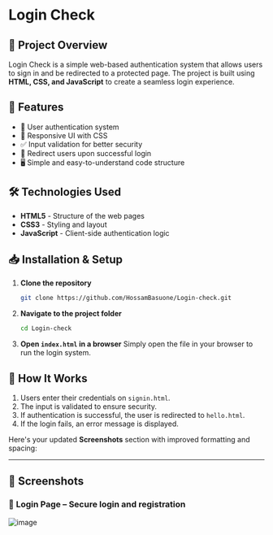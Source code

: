 # Login Check

## 📌 Project Overview
Login Check is a simple web-based authentication system that allows users to sign in and be redirected to a protected page. The project is built using **HTML, CSS, and JavaScript** to create a seamless login experience.

## 🚀 Features
- 🔑 User authentication system
- 🎨 Responsive UI with CSS
- ✅ Input validation for better security
- 🔄 Redirect users upon successful login
- 🖥️ Simple and easy-to-understand code structure

## 🛠 Technologies Used
- **HTML5** - Structure of the web pages
- **CSS3** - Styling and layout
- **JavaScript** - Client-side authentication logic

## 📥 Installation & Setup
1. **Clone the repository**
   ```bash
   git clone https://github.com/HossamBasuone/Login-check.git
   ```
2. **Navigate to the project folder**
   ```bash
   cd Login-check
   ```
3. **Open `index.html` in a browser**
   Simply open the file in your browser to run the login system.

## 📌 How It Works
1. Users enter their credentials on `signin.html`.
2. The input is validated to ensure security.
3. If authentication is successful, the user is redirected to `hello.html`.
4. If the login fails, an error message is displayed.

Here's your updated **Screenshots** section with improved formatting and spacing:  

---

## 📸 **Screenshots**  

### 🔹 **Login Page** – Secure login and registration  

![image](https://github.com/user-attachments/assets/6bb3ef45-f0f1-4cf9-991d-8b6762f6adce)

